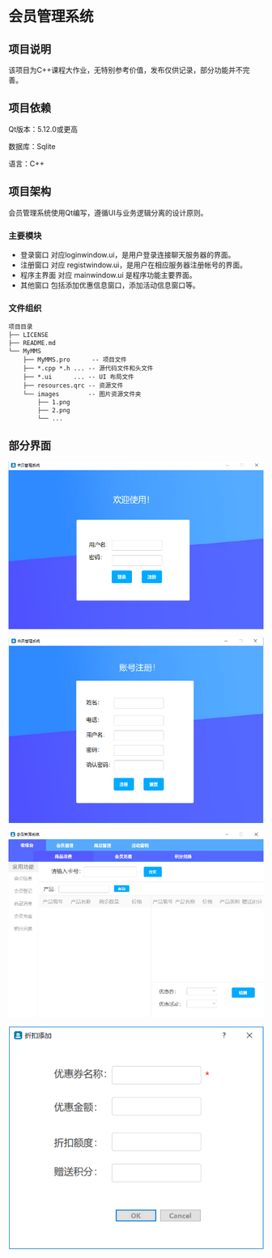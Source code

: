 # 会员管理系统

## 项目说明
该项目为C++课程大作业，无特别参考价值，发布仅供记录，部分功能并不完善。

## 项目依赖
Qt版本：5.12.0或更高

数据库：Sqlite

语言：C++

## 项目架构
会员管理系统使用Qt编写，遵循UI与业务逻辑分离的设计原则。

### 主要模块
- 登录窗口 对应loginwindow.ui，是用户登录连接聊天服务器的界面。
- 注册窗口 对应 registwindow.ui，是用户在相应服务器注册帐号的界面。
- 程序主界面 对应 mainwindow.ui 是程序功能主要界面。
- 其他窗口 包括添加优惠信息窗口，添加活动信息窗口等。


### 文件组织
```
项目目录
├── LICENSE
├── README.md
└── MyMMS
    ├── MyMMS.pro      -- 项目文件
    ├── *.cpp *.h ... -- 源代码文件和头文件
    ├── *.ui      ... -- UI 布局文件
    ├── resources.qrc -- 资源文件
    └── images        -- 图片资源文件夹
        ├── 1.png
        ├── 2.png
        └── ...
```

## 部分界面
![登录界面](MyMMS/images/login.png)

![注册界面](MyMMS/images/regist.png)

![主界面](MyMMS/images/mainwindow.png)

![弹出界面](MyMMS/images/others.png)



